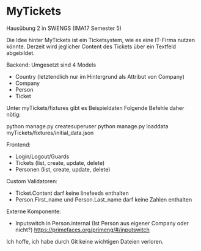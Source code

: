 # MyTickets
 Hausübung 2 in SWENGS (IMA17 Semester 5)

Die Idee hinter MyTickets ist ein Ticketsystem, wie es eine IT-Firma nutzen könnte.
Derzeit wird jeglicher Content des Tickets über ein Textfeld abgebildet.

Backend:
Umgesetzt sind 4 Models

- Country (letztendlich nur im Hintergrund als Attribut von Company)
- Company
- Person
- Ticket

Unter myTickets/fixtures gibt es Beispieldaten
Folgende Befehle daher nötig:

python manage.py createsuperuser
python manage.py loaddata myTickets/fixtures/initial_data.json


Frontend:
- Login/Logout/Guards
- Tickets (list, create, update, delete)
- Personen (list, create, update, delete)

Custom Validatoren:
- Ticket.Content darf keine linefeeds enthalten
- Person.First_name und Person.Last_name darf keine Zahlen enthalten

Externe Komponente:
- Inputswitch in Person.internal (Ist Person aus eigener Company oder nicht?)
https://primefaces.org/primeng/#/inputswitch


Ich hoffe, ich habe durch Git keine wichtigen Dateien verloren.